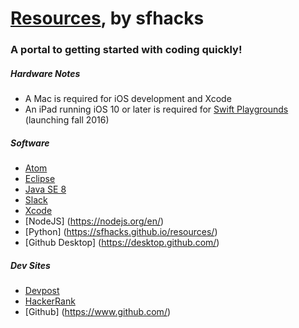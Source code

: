# [Resources](https://sfhacks.github.io/resources/), by sfhacks
### A portal to getting started with coding quickly!

##### Hardware Notes
- A Mac is required for iOS development and Xcode
- An iPad running iOS 10 or later is required for [Swift Playgrounds](https://www.apple.com/swift/playgrounds/) (launching fall 2016)

##### Software
- [Atom](https://atom.io)
- [Eclipse](https://www.eclipse.org)
- [Java SE 8](http://www.oracle.com/technetwork/java/javase/downloads/jdk8-downloads-2133151.html)
- [Slack](https://slack.com)
- [Xcode](https://developer.apple.com/xcode)
- [NodeJS] (https://nodejs.org/en/)
- [Python] (https://sfhacks.github.io/resources/)
- [Github Desktop] (https://desktop.github.com/)

##### Dev Sites
- [Devpost](http://devpost.com/)
- [HackerRank](https://www.hackerrank.com/)
- [Github] (https://www.github.com/)
